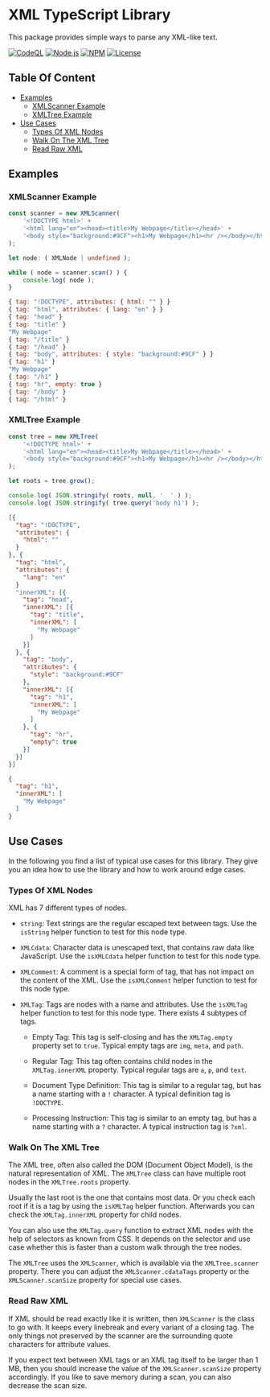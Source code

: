 XML TypeScript Library
======================

This package provides simple ways to parse any XML-like text.



[![CodeQL](https://github.com/typescriptlibs/tsl-core-xml/workflows/CodeQL/badge.svg)](https://github.com/typescriptlibs/tsl-core-xml/actions/workflows/codeql.yml)
[![Node.js](https://github.com/typescriptlibs/tsl-core-xml/workflows/Node.js/badge.svg)](https://github.com/typescriptlibs/tsl-core-xml/actions/workflows/node.js.yml)
[![NPM](https://img.shields.io/npm/v/tsl-core-xml.svg)](https://www.npmjs.com/package/tsl-core-xml)
[![License](https://img.shields.io/npm/l/tsl-core-xml.svg)](https://github.com/typescriptlibs/tsl-core-xml/blob/main/LICENSE.md)



Table Of Content
----------------



- [Examples](#examples)
  - [XMLScanner Example](#xmlscanner-example)
  - [XMLTree Example](#xmltree-example)
- [Use Cases](#use-cases)
  - [Types Of XML Nodes](#types-of-xml-nodes)
  - [Walk On The XML Tree](#walk-on-the-xml-tree)
  - [Read Raw XML](#read-raw-xml)



Examples
--------


### XMLScanner Example

``` TypeScript
const scanner = new XMLScanner(
    '<!DOCTYPE html>' +
    '<html lang="en"><head><title>My Webpage</title></head>' +
    '<body style="background:#9CF"><h1>My Webpage</h1><hr /></body></html>'
);

let node: ( XMLNode | undefined );

while ( node = scanner.scan() ) {
    console.log( node );
}
```
``` JavaScript
{ tag: "!DOCTYPE", attributes: { html: "" } }
{ tag: "html", attributes: { lang: "en" } }
{ tag: "head" }
{ tag: "title" }
"My Webpage"
{ tag: "/title" }
{ tag: "/head" }
{ tag: "body", attributes: { style: "background:#9CF" } }
{ tag: "h1" }
"My Webpage"
{ tag: "/h1" }
{ tag: "hr", empty: true }
{ tag: "/body" }
{ tag: "/html" }
```


### XMLTree Example

``` TypeScript
const tree = new XMLTree(
    '<!DOCTYPE html>' +
    '<html lang="en"><head><title>My Webpage</title></head>' +
    '<body style="background:#9CF"><h1>My Webpage</h1><hr /></body></html>'
);

let roots = tree.grow();

console.log( JSON.stringify( roots, null, '  ' ) );
console.log( JSON.stringify( tree.query('body h1') );
```
``` JSON
[{
  "tag": "!DOCTYPE",
  "attributes": {
    "html": ""
  }
}, {
  "tag": "html",
  "attributes": {
    "lang": "en"
  }
  "innerXML": [{
    "tag": "head",
    "innerXML": [{
      "tag": "title",
      "innerXML": [
        "My Webpage"
      ]
    }]
  }, {
    "tag": "body",
    "attributes": {
      "style": "background:#9CF"
    },
    "innerXML": [{
      "tag": "h1",
      "innerXML": [
        "My Webpage"
      ]
    }, {
      "tag": "hr",
      "empty": true
    }]
  }]
}]
```
``` JSON
{
  "tag": "h1",
  "innerXML": [
    "My Webpage"
  ]
}
```


Use Cases
---------


In the following you find a list of typical use cases for this library. They
give you an idea how to use the library and how to work around edge cases.


### Types Of XML Nodes

XML has 7 different types of nodes.

- `string`: Text strings are the regular escaped text between tags. Use the
  `isString` helper function to test for this node type.

- `XMLCdata`: Character data is unescaped text, that contains raw data like
  JavaScript. Use the `isXMLCdata` helper function to test for this node type.

- `XMLComment`: A comment is a special form of tag, that has not impact on the
  content of the XML. Use the `isXMLComment` helper function to test for this
  node type.

- `XMLTag`: Tags are nodes with a name and attributes. Use the `isXMLTag` helper
  function to test for this node type. There exists 4 subtypes of tags.

  - Empty Tag: This tag is self-closing and has the `XMLTag.empty` property set
    to `true`. Typical empty tags are `img`, `meta`, and `path`.

  - Regular Tag: This tag often contains child nodes in the `XMLTag.innerXML`
    property. Typical regular tags are `a`, `p`, and `text`.

  - Document Type Definition: This tag is similar to a regular tag, but has a
    name starting with a `!` character. A typical definition tag is `!DOCTYPE`.

  - Processing Instruction: This tag is similar to an empty tag, but has a name
    starting with a `?` character. A typical instruction tag is `?xml`.


### Walk On The XML Tree

The XML tree, often also called the DOM (Document Object Model), is the natural
representation of XML. The `XMLTree` class can have multiple root nodes in the
`XMLTree.roots` property.

Usually the last root is the one that contains most data. Or you check each root
if it is a tag by using the `isXMLTag` helper function. Afterwards you can check
the `XMLTag.innerXML` property for child nodes.

You can also use the `XMLTag.query` function to extract XML nodes with the help
of selectors as known from CSS. It depends on the selector and use case whether
this is faster than a custom walk through the tree nodes.

The `XMLTree` uses the `XMLScanner`, which is available via the
`XMLTree.scanner` property. There you can adjust the `XMLScanner.cdataTags`
property or the `XMLScanner.scanSize` property for special use cases.


### Read Raw XML

If XML should be read exactly like it is written, then `XMLScanner` is the class
to go with. It keeps every linebreak and every variant of a closing tag. The
only things not preserved by the scanner are the surrounding quote characters
for attribute values.

If you expect text between XML tags or an XML tag itself to be larger than 1 MB,
then you should increase the value of the `XMLScanner.scanSize` property
accordingly. If you like to save memory during a scan, you can also decrease the
scan size.
